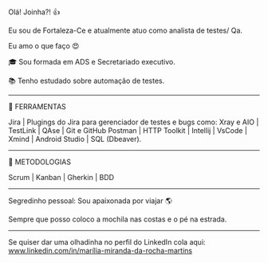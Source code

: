 Olá! Joinha?! :thumbsup:

Eu sou de Fortaleza-Ce e atualmente atuo como analista de testes/ Qa.


Eu amo o que faço :heart_eyes:

:mortar_board: Sou formada em ADS e Secretariado executivo.

:books: Tenho estudado sobre automação de testes.
_______________________________________________________________________________

:wrench: FERRAMENTAS


Jira | Plugings do Jira para gerenciador de testes e bugs como: Xray e AIO | TestLink | QAse | Git e GitHub Postman | HTTP Toolkit | Intellij | VsCode | Xmind | Android Studio | SQL (Dbeaver).

_______________________________________________________________________

:mag_right: METODOLOGIAS


Scrum | Kanban | Gherkin | BDD

_________________________________________________________________________
Segredinho pessoal: Sou apaixonada por viajar :earth_americas:


Sempre que posso coloco a mochila nas costas e o pé na estrada.

__________________________________________________________________________________

Se quiser dar uma olhadinha no perfil do LinkedIn cola aqui: www.linkedin.com/in/marília-miranda-da-rocha-martins

